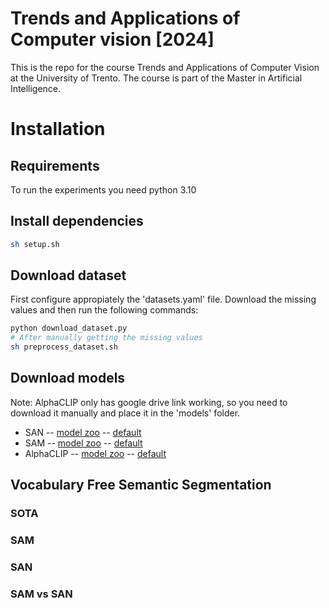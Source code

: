 # Trends and Applications of Computer vision [2024]
This is the repo for the course Trends and Applications of Computer Vision at the University of Trento. The course is part of the Master in Artificial Intelligence.

# Installation
## Requirements
To run the experiments you need python 3.10

## Install dependencies
```bash
sh setup.sh
```
## Download dataset
First configure appropiately the 'datasets.yaml' file. Download the missing values and then run the following commands:
```bash
python download_dataset.py
# After manually getting the missing values
sh preprocess_dataset.sh
```
## Download models
Note:
AlphaCLIP only has google drive link working, so you need to download it manually and place it in the 'models' folder.

* SAN           -- [model zoo](https://github.com/MendelXu/SAN?tab=readme-ov-file#pretrained-weights)   -- [default](https://huggingface.co/Mendel192/san/resolve/main/san_vit_b_16.pth)
* SAM           -- [model zoo](https://github.com/facebookresearch/segment-anything?tab=readme-ov-file#model-checkpoints)   -- [default](https://dl.fbaipublicfiles.com/segment_anything/sam_vit_h_4b8939.pth)
* AlphaCLIP     -- [model zoo](https://github.com/SunzeY/AlphaCLIP/blob/main/model-zoo.md)  -- [default](https://drive.google.com/file/d/11iDlSAYI_BAi1A_Qz6LTWYHNgPe-UY7I/view?usp=sharing)



## Vocabulary Free Semantic Segmentation

### SOTA

### SAM

### SAN

### SAM vs SAN